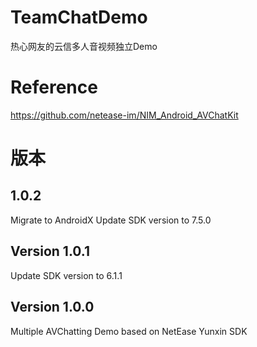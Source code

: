 # TeamChatDemo
热心网友的云信多人音视频独立Demo

# Reference
https://github.com/netease-im/NIM_Android_AVChatKit

# 版本

## 1.0.2
Migrate to AndroidX
Update SDK version to 7.5.0

## Version 1.0.1
Update SDK version to 6.1.1

## Version 1.0.0
Multiple AVChatting Demo based on NetEase Yunxin SDK
